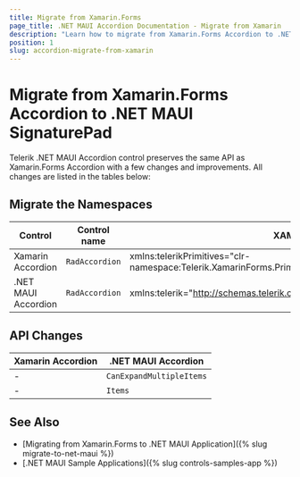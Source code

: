 ```yaml
---
title: Migrate from Xamarin.Forms
page_title: .NET MAUI Accordion Documentation - Migrate from Xamarin
description: "Learn how to migrate from Xamarin.Forms Accordion to .NET MAUI Accordion control."
position: 1
slug: accordion-migrate-from-xamarin
---
```


# Migrate from Xamarin.Forms Accordion to .NET MAUI SignaturePad

Telerik .NET MAUI Accordion control preserves the same API as Xamarin.Forms Accordion with a few changes and improvements. All changes are listed in the tables below:

## Migrate the Namespaces

| Control | Control name | XAML Namespcace | C# Namespace|
| --------------- | --------------- | --------------- | --------------- |
| Xamarin Accordion | `RadAccordion` | xmlns:telerikPrimitives="clr-namespace:Telerik.XamarinForms.Primitives;assembly=Telerik.XamarinForms.Primitives" | using Telerik.XamarinForms.Primitives; | 
| .NET MAUI Accordion | `RadAccordion` | xmlns:telerik="http://schemas.telerik.com/2022/xaml/maui" | using Telerik.Maui.Controls; |

## API Changes

| Xamarin Accordion | .NET MAUI Accordion |
| ------------- | --------------- |
| - | `CanExpandMultipleItems` |
| - | `Items` |

## See Also

* [Migrating from Xamarin.Forms to .NET MAUI Application]({% slug migrate-to-net-maui %})
* [.NET MAUI Sample Applications]({% slug controls-samples-app %})

